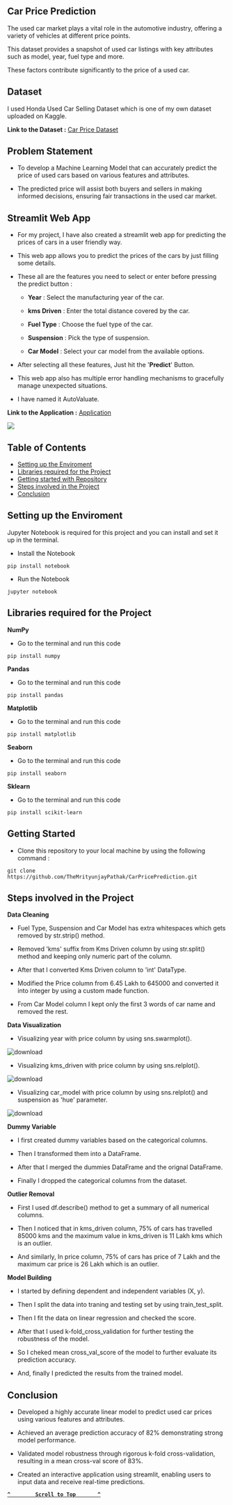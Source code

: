 ## Car Price Prediction

The used car market plays a vital role in the automotive industry, offering a variety of vehicles at different price points.

This dataset provides a snapshot of used car listings with key attributes such as model, year, fuel type and more.

These factors contribute significantly to the price of a used car.

## Dataset

I used Honda Used Car Selling Dataset which is one of my own dataset uploaded on Kaggle.

**Link to the Dataset :** [Car Price Dataset](https://www.kaggle.com/datasets/themrityunjaypathak/honda-car-selling)

## Problem Statement

- To develop a Machine Learning Model that can accurately predict the price of used cars based on various features and attributes.
  
- The predicted price will assist both buyers and sellers in making informed decisions, ensuring fair transactions in the used car market.

## Streamlit Web App

- For my project, I have also created a streamlit web app for predicting the prices of cars in a user friendly way.

- This web app allows you to predict the prices of the cars by just filling some details.

- These all are the features you need to select or enter before pressing the predict button :

  - **Year** : Select the manufacturing year of the car.
    
  - **kms Driven** : Enter the total distance covered by the car.
    
  - **Fuel Type** : Choose the fuel type of the car.
    
  - **Suspension** : Pick the type of suspension.
    
  - **Car Model** : Select your car model from the available options.

- After selecting all these features, Just hit the '**Predict**' Button.

- This web app also has multiple error handling mechanisms to gracefully manage unexpected situations.

- I have named it AutoValuate.

**Link to the Application :** [Application](https://car-price-prediction-using-lr.streamlit.app/)

<a href="https://car-price-prediction-using-lr.streamlit.app/"><img src="https://github.com/TheMrityunjayPathak/CarPricePrediction/assets/123563634/9c4ed16e-6741-48db-88ed-778c212ac380"/></a>

## Table of Contents

- [Setting up the Enviroment](#setting-up-the-enviroment)
- [Libraries required for the Project](#libraries-required-for-the-project)
- [Getting started with Repository](#getting-started)
- [Steps involved in the Project](#steps-involved-in-the-project)
- [Conclusion](#conclusion)

## Setting up the Enviroment

Jupyter Notebook is required for this project and you can install and set it up in the terminal.

- Install the Notebook
```
pip install notebook
```

- Run the Notebook
```
jupyter notebook
```

## Libraries required for the Project

**NumPy**

- Go to the terminal and run this code
```
pip install numpy
```

**Pandas**

- Go to the terminal and run this code
```
pip install pandas
```

**Matplotlib**

- Go to the terminal and run this code
```
pip install matplotlib
```

**Seaborn**

- Go to the terminal and run this code
```
pip install seaborn
```

**Sklearn**

- Go to the terminal and run this code
```
pip install scikit-learn
```

## Getting Started

- Clone this repository to your local machine by using the following command :
```
git clone https://github.com/TheMrityunjayPathak/CarPricePrediction.git
```

## Steps involved in the Project

**Data Cleaning**

- Fuel Type, Suspension and Car Model has extra whitespaces which gets removed by str.strip() method.

- Removed 'kms' suffix from Kms Driven column by using str.split() method and keeping only numeric part of the column.

- After that I converted Kms Driven column to 'int' DataType.

- Modified the Price column from 6.45 Lakh to 645000 and converted it into integer by using a custom made function.

- From Car Model column I kept only the first 3 words of car name and removed the rest.

**Data Visualization**

- Visualizing year with price column by using sns.swarmplot().

![download](https://github.com/TheMrityunjayPathak/CarPricePrediction/assets/123563634/5e23ec76-ebe0-4f42-9d72-24b881eceeff)

- Visualizing kms_driven with price column by using sns.relplot().

![download](https://github.com/TheMrityunjayPathak/CarPricePrediction/assets/123563634/3d7c4b1f-a2b3-47c7-8e0d-86c49aa80313)

- Visualizing car_model with price column by using sns.relplot() and suspension as 'hue' parameter.

![download](https://github.com/TheMrityunjayPathak/CarPricePrediction/assets/123563634/c5faa6d5-46ed-4995-82fe-ec042beca0e4)

**Dummy Variable**

- I first created dummy variables based on the categorical columns.

- Then I transformed them into a DataFrame.

- After that I merged the dummies DataFrame and the orignal DataFrame.

- Finally I dropped the categorical columns from the dataset.

**Outlier Removal**

- First I used df.describe() method to get a summary of all numerical columns.

- Then I noticed that in kms_driven column, 75% of cars has travelled 85000 kms and the maximum value in kms_driven is 11 Lakh kms which is an outlier.
  
- And similarly, In price column, 75% of cars has price of 7 Lakh and the maximum car price is 26 Lakh which is an outlier.

**Model Building**

- I started by defining dependent and independent variables (X, y).

- Then I split the data into traning and testing set by using train_test_split.

- Then I fit the data on linear regression and checked the score.

- After that I used k-fold_cross_validation for further testing the robustness of the model.

- So I cheked mean cross_val_score of the model to further evaluate its prediction accuracy.

- And, finally I predicted the results from the trained model.

## Conclusion

- Developed a highly accurate linear model to predict used car prices using various features and attributes.

- Achieved an average prediction accuracy of 82% demonstrating strong model performance.

- Validated model robustness through rigorous k-fold cross-validation, resulting in a mean cross-val score of 83%.

- Created an interactive application using streamlit, enabling users to input data and receive real-time predictions.

<div align='left'>
  
**[`^        Scroll to Top       ^`](#car-price-prediction)**

</div>
